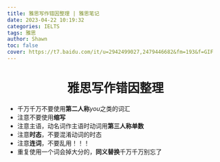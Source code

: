 ```yaml
---
title: 雅思写作错因整理 | 雅思笔记
date: 2023-04-22 10:19:32
categories: IELTS
tags: 雅思
author: Shawn
toc: false
cover: https://t7.baidu.com/it/u=2942499027,2479446682&fm=193&f=GIF
---
```


<center><h1>雅思写作错因整理</h1></center>

+ 千万千万不要使用**第二人称**$you$之类的词汇
+ 注意不要使用**缩写**
+ 注意主语，动名词作主语时动词用**第三人称单数**
+ 注意**时态**，不要混淆动词的时态
+ 注意**连词**，不要乱用！！！
+ 重复使用一个词会掉大分的，**同义替换**千万千万别忘了
